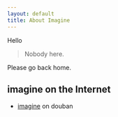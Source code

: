 ```yaml
---
layout: default
title: About Imagine
---
```


Hello

> Nobody here.

Please go back home.

## imagine on the Internet

* [imagine][douban] on douban


[douban]: https://www.douban.com/people/49000384/
